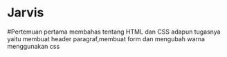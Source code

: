 # Jarvis
#Pertemuan pertama membahas tentang HTML dan CSS
adapun tugasnya yaitu membuat header paragraf,membuat form dan mengubah warna menggunakan css

